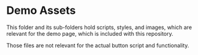 # Demo Assets

This folder and its sub-folders hold scripts, styles, and images, which are relevant for the demo page, which is included with this repository.

Those files are not relevant for the actual button script and functionality.
